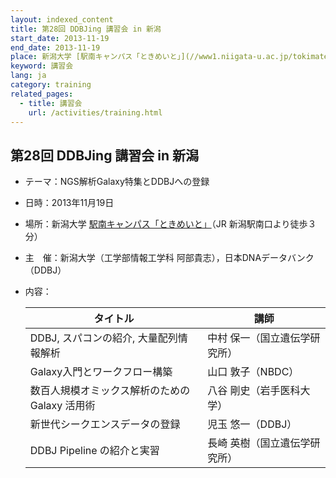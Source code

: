 ```yaml
---
layout: indexed_content
title: 第28回 DDBJing 講習会 in 新潟
start_date: 2013-11-19
end_date: 2013-11-19
place: 新潟大学 [駅南キャンパス「ときめいと」](//www1.niigata-u.ac.jp/tokimate/outline.html)（JR 新潟駅南口より徒歩３分）
keyword: 講習会
lang: ja
category: training
related_pages:
  - title: 講習会
    url: /activities/training.html
---
```


## 第28回 DDBJing 講習会 in 新潟 <a name="28"></a>

-   テーマ：NGS解析Galaxy特集とDDBJへの登録
-   日時：2013年11月19日
-   場所：新潟大学
    [駅南キャンパス「ときめいと」](//www1.niigata-u.ac.jp/tokimate/outline.html)（JR
    新潟駅南口より徒歩３分）
-   主　催：新潟大学（工学部情報工学科
    阿部貴志），日本DNAデータバンク（DDBJ）
-   内容：

    | タイトル | 講師 |
    |----|----|
    | DDBJ, スパコンの紹介, 大量配列情報解析 | 中村 保一（国立遺伝学研究所） |
    | Galaxy入門とワークフロー構築                   | 山口 敦子（NBDC） |
    | 数百人規模オミックス解析のための Galaxy 活用術 | 八谷 剛史（岩手医科大学）  |
    | 新世代シークエンスデータの登録  | 児玉 悠一（DDBJ）  |
    | DDBJ Pipeline の紹介と実習                     | 長崎 英樹（国立遺伝学研究所） |